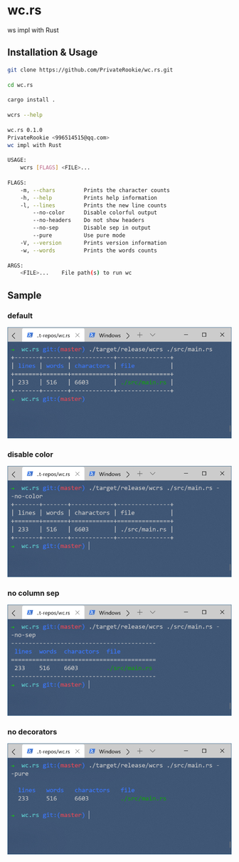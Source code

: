 # wc.rs
ws impl with Rust

## Installation & Usage

```bash
git clone https://github.com/PrivateRookie/wc.rs.git

cd wc.rs

cargo install .

wcrs --help

wc.rs 0.1.0
PrivateRookie <996514515@qq.com>
wc impl with Rust

USAGE:
    wcrs [FLAGS] <FILE>...

FLAGS:
    -m, --chars         Prints the character counts
    -h, --help          Prints help information
    -l, --lines         Prints the new line counts
        --no-color      Disable colorful output
        --no-headers    Do not show headers
        --no-sep        Disable sep in output
        --pure          Use pure mode
    -V, --version       Prints version information
    -w, --words         Prints the words counts

ARGS:
    <FILE>...    File path(s) to run wc
```

## Sample

### default

![default](./imgs/default.png)

### disable color

![no_color](./imgs/no_color.png)

### no column sep

![no_sep](./imgs/no_sep.png)

### no decorators

![pure](./imgs/pure.png)
